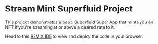 # Stream Mint Superfluid Project

This project demonstrates a basic Superfluid Super App that mints you an NFT if you're streaming at or above a desired rate to it.

Head to this [REMIX IDE](https://remix.ethereum.org/#gist=fde25d644c2b584ff03a6f5100e2d75b&version=soljson-v0.8.18+commit.87f61d96.js&optimize=false&runs=200&evmVersion=null&lang=en) to view and deploy the code in your browser.
